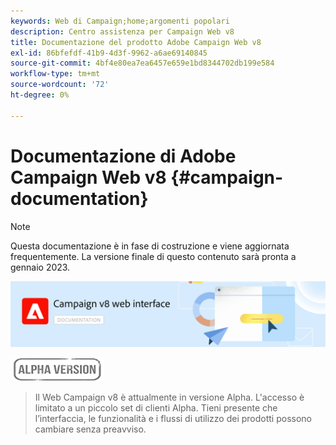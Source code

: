 ```yaml
---
keywords: Web di Campaign;home;argomenti popolari
description: Centro assistenza per Campaign Web v8
title: Documentazione del prodotto Adobe Campaign Web v8
exl-id: 86bfefdf-41b9-4d3f-9962-a6ae69140845
source-git-commit: 4bf4e80ea7ea6457e659e1bd8344702db199e584
workflow-type: tm+mt
source-wordcount: '72'
ht-degree: 0%

---
```


# Documentazione di Adobe Campaign Web v8 {#campaign-documentation}

>[!NOTE]
>
>Questa documentazione è in fase di costruzione e viene aggiornata frequentemente. La versione finale di questo contenuto sarà pronta a gennaio 2023.

![](assets/do-not-localize/banner-documentationv8.png)

![](assets/do-not-localize/badge.png)

>Il Web Campaign v8 è attualmente in versione Alpha. L&#39;accesso è limitato a un piccolo set di clienti Alpha. Tieni presente che l’interfaccia, le funzionalità e i flussi di utilizzo dei prodotti possono cambiare senza preavviso.
